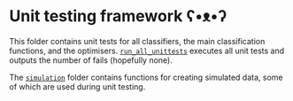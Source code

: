 # Unit testing framework ʕ•ᴥ•ʔ

This folder contains unit tests for all classifiers, the main classification functions, and the optimisers. 
[`run_all_unittests`](unittests/run_all_unittests.m) executes all unit tests and outputs the number of fails (hopefully none).


The [`simulation`](simulation/) folder contains functions for creating simulated data, some of which are used during unit testing.
